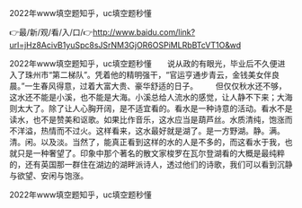 2022年www填空题知乎，uc填空题秒懂

👉最/新/观/看/入/口/👉http://www.baidu.com/link?url=jHz8AcivB1yuSpc8sJSrNM3GjOR6OSPiMLRbBTcVT1O&wd

2022年www填空题知乎，uc填空题秒懂　　说从政的有眼光，毕业后不久便进入了珠州市“第二梯队”。凭着他的精明强干，“官运亨通步青云，金钱美女伴良晨。”一生春风得意，过着大富大贵、豪华舒适的日子。
　　但仅仅秋水还不够，这水还不能是小溪，也不能是大海。小溪总给人流水的感觉，让人静不下来；大海则太大了。除了让人心胸开阔，是不适宜看的。看水是一种诗意的活动。看水不是读水，也不是赞美和讴歌。如果比作音乐，这水应当是葫芦丝。水质清纯，饱涨而不洋溢，热情而不过火。这样看来，这水最好就是湖了。是一方野湖。静。满。清。闲。以及淡。当然了，能真正看到这样的水的人是不多的，而这看水于我，也就只是一种奢望了。印象中那个著名的散文家梭罗在瓦尔登湖看的大概是最纯粹的，还有英国那一群住在湖边的湖畔派诗人，透过他们的诗歌，我们可以看到沉静与欲望、安闲与饱涨。


2022年www填空题知乎，uc填空题秒懂
